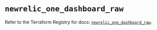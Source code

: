 # `newrelic_one_dashboard_raw`

Refer to the Terraform Registry for docs: [`newrelic_one_dashboard_raw`](https://registry.terraform.io/providers/newrelic/newrelic/3.58.1/docs/resources/one_dashboard_raw).
